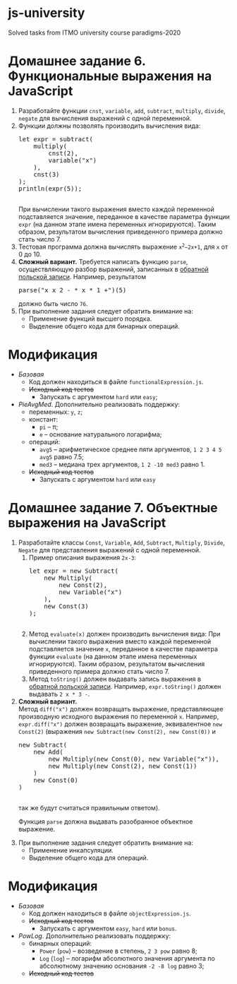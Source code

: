 # js-university
Solved tasks from ITMO university course paradigms-2020


<h1 id="homework-6">Домашнее задание 6. Функциональные выражения на JavaScript</h1>
<ol><li>
            Разработайте функции <code>cnst</code>, <code>variable</code>,
            <code>add</code>, <code>subtract</code>, <code>multiply</code>,
            <code>divide</code>, <code>negate</code>
            для вычисления выражений с одной переменной.
        </li><li>
            Функции должны позволять производить вычисления вида:
            <pre>let expr = subtract(
    multiply(
        cnst(2),
        variable("x")
    ),
    cnst(3)
);
println(expr(5));
            </pre>
            При вычислении такого выражения вместо каждой переменной подставляется значение,
            переданное в качестве параметра функции <code>expr</code> (на данном этапе
            имена переменных игнорируются). Таким образом, результатом вычисления
            приведенного примера должно стать число 7.
        </li><li>
            Тестовая программа должна вычислять выражение
            <code>x<sup>2</sup>−2x+1</code>, для <code>x</code> от 0 до 10.
        </li><li><b>Сложный вариант.</b> Требуется написать функцию
            <code>parse</code>, осуществляющую разбор выражений,
            записанных в
            <a href="http://ru.wikipedia.org/wiki/%D0%9E%D0%B1%D1%80%D0%B0%D1%82%D0%BD%D0%B0%D1%8F_%D0%BF%D0%BE%D0%BB%D1%8C%D1%81%D0%BA%D0%B0%D1%8F_%D0%B7%D0%B0%D0%BF%D0%B8%D1%81%D1%8C">обратной польской записи</a>.
            Например, результатом
            <pre>parse("x x 2 - * x * 1 +")(5)</pre>
            должно быть число <code>76</code>.
        </li><li>
            При выполнение задания следует обратить внимание на:
            <ul><li>
                    Применение функций высшего порядка.
                </li><li>
                    Выделение общего кода для бинарных операций.
                </li></ul></li></ol>

<h1>Модификация</h1>
<ul>
<li><em>Базовая</em>

<ul>
<li>Код должен находиться в файле <code>functionalExpression.js</code>.</li>
<li><s>Исходный код тестов</s>

<ul>
<li>Запускать c аргументом <code>hard</code> или <code>easy</code>;</li>
</ul></li>
</ul></li>

<li><em>PieAvgMed</em>. Дополнительно реализовать поддержку:

<ul>
<li>переменных: <code>y</code>, <code>z</code>;</li>
<li>констант:

<ul>
<li><code>pi</code> – π;</li>
<li><code>e</code> – основание натурального логарифма;</li>
</ul></li>
<li>операций:

<ul>
<li><code>avg5</code> – арифметическое среднее пяти аргументов, <code>1 2 3 4 5 avg5</code> равно 7.5;</li>
<li><code>med3</code> – медиана трех аргументов, <code>1 2 -10 med3</code> равно 1.</li>
</ul></li>
<li><s>Исходный код тестов</s>

<ul>
<li>Запускать c аргументом <code>hard</code> или <code>easy</code></li>
</ul></li>
</ul></li>
</ul>                
                
                
                
<h1 id="homework-7">Домашнее задание 7. Объектные выражения на JavaScript</h1>
<ol><li>
            Разработайте классы <code>Const</code>, <code>Variable</code>,
            <code>Add</code>, <code>Subtract</code>, <code>Multiply</code>,
            <code>Divide</code>, <code>Negate</code>
            для представления выражений с одной переменной.
            <ol><li>
                    Пример описания выражения <code>2x-3</code>:
                    <pre>let expr = new Subtract(
    new Multiply(
        new Const(2),
        new Variable("x")
    ),
    new Const(3)
);
                    </pre></li><li>
                    Метод <code>evaluate(x)</code> должен производить вычисления вида:
                    При вычислении такого выражения вместо каждой переменной подставляется значение <code>x</code>,
                    переданное в качестве параметра функции <code>evaluate</code> (на данном этапе
                    имена переменных игнорируются). Таким образом, результатом вычисления
                    приведенного примера должно стать число 7.
                </li><li>
                    Метод <code>toString()</code> должен выдавать
                    запись выражения в
                    <a href="http://ru.wikipedia.org/wiki/%D0%9E%D0%B1%D1%80%D0%B0%D1%82%D0%BD%D0%B0%D1%8F_%D0%BF%D0%BE%D0%BB%D1%8C%D1%81%D0%BA%D0%B0%D1%8F_%D0%B7%D0%B0%D0%BF%D0%B8%D1%81%D1%8C">обратной польской записи</a>.
                    Например, <code>expr.toString()</code> должен выдавать
                    <code>2 x * 3 -</code>.
                </li></ol></li><li><b>Сложный вариант.</b><div>
            Метод <code>diff("x")</code> должен возвращать выражение,
            представляющее производную исходного выражения
            по переменной <code>x</code>.
            Например, <code>expr.diff("x")</code> должен возвращать
            выражение, эквивалентное <code>new Const(2)</code>
            (выражения
                <code>new Subtract(new Const(2), new Const(0))</code> и
                <pre>new Subtract(
    new Add(
        new Multiply(new Const(0), new Variable("x")),
        new Multiply(new Const(2), new Const(1))
    )
    new Const(0)
)
                 </pre>
                 так же будут считаться правильным ответом).
            </div><p>
                Функция <code>parse</code> должна выдавать разобранное
                объектное выражение.
            </p></li><li>
            При выполнение задания следует обратить внимание на:
            <ul><li>
                    Применение инкапсуляции.
                </li><li>
                    Выделение общего кода для операций.
                </li></ul></li></ol>
                
<h1>Модификация</h1>                
<ul>
<li><em>Базовая</em>

<ul>
<li>Код должен находиться в файле <code>objectExpression.js</code>.</li>
<li><s>Исходный код тестов</s>

<ul>
<li>Запускать c аргументом <code>easy</code>, <code>hard</code> или <code>bonus</code>.</li>
</ul></li>
</ul></li>

<li><em>PowLog</em>. Дополнительно реализовать поддержку:

<ul>
<li>бинарных операций:

<ul>
<li><code>Power</code> (<code>pow</code>) – возведение в степень, <code>2 3 pow</code> равно 8;</li>
<li><code>Log</code> (<code>log</code>) – логарифм абсолютного значения аргумента
по абсолютному значению основания <code>-2 -8 log</code> равно 3;</li>
</ul></li>
<li><s>Исходный код тестов</s></li>
</ul></li>
</ul>
